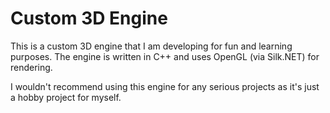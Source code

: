 # Custom 3D Engine

This is a custom 3D engine that I am developing for fun and learning purposes. The engine is written in C++ and uses OpenGL (via Silk.NET) for rendering.

I wouldn't recommend using this engine for any serious projects as it's just a hobby project for myself.
